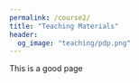 ```yaml
---
permalink: /course2/
title: "Teaching Materials"
header: 
  og_image: "teaching/pdp.png"
---
```



This is a good page



